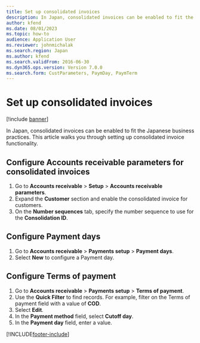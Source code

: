 ```yaml
---
title: Set up consolidated invoices
description: In Japan, consolidated invoices can be enabled to fit the Japanese business practices.
author: kfend
ms.date: 08/01/2023
ms.topic: how-to
audience: Application User
ms.reviewer: johnmichalak
ms.search.region: Japan
ms.author: kfend
ms.search.validFrom: 2016-06-30
ms.dyn365.ops.version: Version 7.0.0
ms.search.form: CustParameters, PaymDay, PaymTerm
---
```

# Set up consolidated invoices

[!include [banner](../../includes/banner.md)]

In Japan, consolidated invoices can be enabled to fit the Japanese business practices. This article walks you through setting up consolidated invoice functionality.

## Configure Accounts receivable parameters for consolidated invoices
1. Go to **Accounts receivable** > **Setup** > **Accounts receivable parameters**.
2. Expand the **Customer** section and enable the consolidated invoice for customers.
3. On the **Number sequences** tab, specify the number sequence to use for the **Consolidation ID**.  

## Configure Payment days
1. Go to **Accounts receivable** > **Payments setup** > **Payment days**.
2. Select **New** to configure a Payment day.  

## Configure Terms of payment
1. Go to **Accounts receivable** > **Payments setup** > **Terms of payment**.
2. Use the **Quick Filter** to find records. For example, filter on the Terms of payment field with a value of **COD**.
3. Select **Edit**.
4. In the **Payment method** field, select **Cutoff day**.
5. In the **Payment day** field, enter a value.



[!INCLUDE[footer-include](../../../includes/footer-banner.md)]

